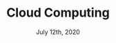 ---
title: "Cloud Computing"
date: "July 12th, 2020"
description: "This a brief introduction of  cloud computing"
link: "https://medium.com/dev-genius/cloud-computing-b8f0736482a5"
image: " "
---